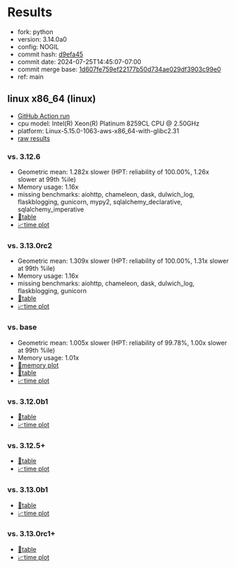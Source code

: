 # Results

- fork: python
- version: 3.14.0a0
- config: NOGIL
- commit hash: [d9efa45](https://github.com/python/cpython/commit/d9efa45)
- commit date: 2024-07-25T14:45:07-07:00
- commit merge base: [1d607fe759ef22177b50d734ae029df3903c99e0](https://github.com/python/cpython/commit/1d607fe759ef22177b50d734ae029df3903c99e0)
- ref: main

## linux x86_64 (linux)

- [GitHub Action run](https://github.com/facebookexperimental/free-threading-benchmarking/actions/runs/10102071203)
- cpu model: Intel(R) Xeon(R) Platinum 8259CL CPU @ 2.50GHz
- platform: Linux-5.15.0-1063-aws-x86_64-with-glibc2.31
- [raw results](bm-20240725-linux-x86_64-python-main-3.14.0a0-d9efa45.json)

### vs. 3.12.6

- Geometric mean: 1.282x slower (HPT: reliability of 100.00%, 1.26x slower at 99th %ile)
- Memory usage: 1.16x
- missing benchmarks: aiohttp, chameleon, dask, dulwich_log, flaskblogging, gunicorn, mypy2, sqlalchemy_declarative, sqlalchemy_imperative
- [📄table](bm-20240725-linux-x86_64-python-main-3.14.0a0-d9efa45-vs-3.12.6.md)
- [📈time plot](bm-20240725-linux-x86_64-python-main-3.14.0a0-d9efa45-vs-3.12.6.svg)

### vs. 3.13.0rc2

- Geometric mean: 1.309x slower (HPT: reliability of 100.00%, 1.31x slower at 99th %ile)
- Memory usage: 1.16x
- missing benchmarks: aiohttp, chameleon, dask, dulwich_log, flaskblogging, gunicorn
- [📄table](bm-20240725-linux-x86_64-python-main-3.14.0a0-d9efa45-vs-3.13.0rc2.md)
- [📈time plot](bm-20240725-linux-x86_64-python-main-3.14.0a0-d9efa45-vs-3.13.0rc2.svg)

### vs. base

- Geometric mean: 1.005x slower (HPT: reliability of 99.78%, 1.00x slower at 99th %ile)
- Memory usage: 1.01x
- [🧠memory plot](bm-20240725-linux-x86_64-python-main-3.14.0a0-d9efa45-vs-base-mem.svg)
- [📄table](bm-20240725-linux-x86_64-python-main-3.14.0a0-d9efa45-vs-base.md)
- [📈time plot](bm-20240725-linux-x86_64-python-main-3.14.0a0-d9efa45-vs-base.svg)

### vs. 3.12.0b1

- [📄table](bm-20240725-linux-x86_64-python-main-3.14.0a0-d9efa45-vs-3.12.0b1.md)
- [📈time plot](bm-20240725-linux-x86_64-python-main-3.14.0a0-d9efa45-vs-3.12.0b1.svg)

### vs. 3.12.5+

- [📄table](bm-20240725-linux-x86_64-python-main-3.14.0a0-d9efa45-vs-3.12.5%2B.md)
- [📈time plot](bm-20240725-linux-x86_64-python-main-3.14.0a0-d9efa45-vs-3.12.5%2B.svg)

### vs. 3.13.0b1

- [📄table](bm-20240725-linux-x86_64-python-main-3.14.0a0-d9efa45-vs-3.13.0b1.md)
- [📈time plot](bm-20240725-linux-x86_64-python-main-3.14.0a0-d9efa45-vs-3.13.0b1.svg)

### vs. 3.13.0rc1+

- [📄table](bm-20240725-linux-x86_64-python-main-3.14.0a0-d9efa45-vs-3.13.0rc1%2B.md)
- [📈time plot](bm-20240725-linux-x86_64-python-main-3.14.0a0-d9efa45-vs-3.13.0rc1%2B.svg)


